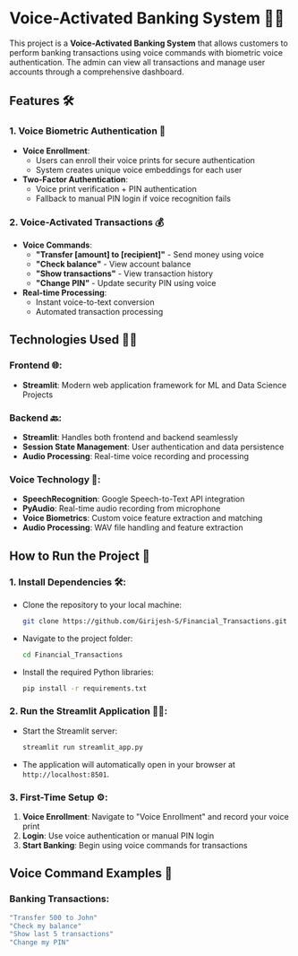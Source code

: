 # Voice-Activated Banking System 🏦🎤

This project is a **Voice-Activated Banking System** that allows customers to perform banking transactions using voice commands with biometric voice authentication. The admin can view all transactions and manage user accounts through a comprehensive dashboard.

## Features 🛠️

### 1. **Voice Biometric Authentication** 🔐
   - **Voice Enrollment**: 
     - Users can enroll their voice prints for secure authentication
     - System creates unique voice embeddings for each user
   - **Two-Factor Authentication**:
     - Voice print verification + PIN authentication
     - Fallback to manual PIN login if voice recognition fails

### 2. **Voice-Activated Transactions** 💰
   - **Voice Commands**:
     - **"Transfer [amount] to [recipient]"** - Send money using voice
     - **"Check balance"** - View account balance
     - **"Show transactions"** - View transaction history
     - **"Change PIN"** - Update security PIN using voice
   - **Real-time Processing**:
     - Instant voice-to-text conversion
     - Automated transaction processing

## Technologies Used 🧑‍💻

### Frontend 🌐:
   - **Streamlit**: Modern web application framework for ML and Data Science Projects

### Backend 🔙:
   - **Streamlit**: Handles both frontend and backend seamlessly
   - **Session State Management**: User authentication and data persistence
   - **Audio Processing**: Real-time voice recording and processing

### Voice Technology 🎤:
   - **SpeechRecognition**: Google Speech-to-Text API integration
   - **PyAudio**: Real-time audio recording from microphone
   - **Voice Biometrics**: Custom voice feature extraction and matching
   - **Audio Processing**: WAV file handling and feature extraction

## How to Run the Project 🚀

### 1. **Install Dependencies** 🛠️:
   - Clone the repository to your local machine:
     ```bash
     git clone https://github.com/Girijesh-S/Financial_Transactions.git
     ```
   - Navigate to the project folder:
     ```bash
     cd Financial_Transactions
     ```
   - Install the required Python libraries:
     ```bash
     pip install -r requirements.txt
     ```

### 2. **Run the Streamlit Application** 🏃‍♂️:
   - Start the Streamlit server:
     ```bash
     streamlit run streamlit_app.py
     ```
   - The application will automatically open in your browser at `http://localhost:8501`.

### 3. **First-Time Setup** ⚙️:
   1. **Voice Enrollment**: Navigate to "Voice Enrollment" and record your voice print
   2. **Login**: Use voice authentication or manual PIN login
   3. **Start Banking**: Begin using voice commands for transactions

## Voice Command Examples 🎯

### Banking Transactions:
```bash
"Transfer 500 to John"
"Check my balance" 
"Show last 5 transactions"
"Change my PIN"
